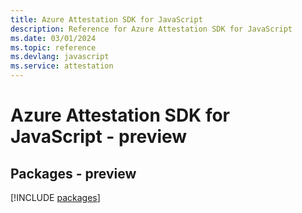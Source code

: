 ```yaml
---
title: Azure Attestation SDK for JavaScript
description: Reference for Azure Attestation SDK for JavaScript
ms.date: 03/01/2024
ms.topic: reference
ms.devlang: javascript
ms.service: attestation
---
```

# Azure Attestation SDK for JavaScript - preview
## Packages - preview
[!INCLUDE [packages](attestation-index.md)]